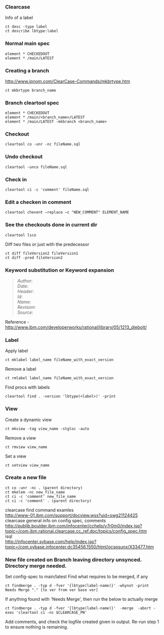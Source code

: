 ### Clearcase

Info of a label

    ct desc -type label
    ct describe lbtype:label

### Normal main spec

    element * CHECKEDOUT
    element * /main/LATEST


### Creating a branch
http://www.ipnom.com/ClearCase-Commands/mkbrtype.htm 

    ct mkbrtype branch_name

### Branch cleartool spec

    element * CHECKEDOUT
    element * /main/<branch_name>/LATEST
    element * /main/LATEST -mkbranch <branch_name>


### Checkout
    
    cleartool co -unr -nc fileName.sql

### Undo checkout
    
    cleartool -unco fileName.sql

### Check in

    cleartool ci -c 'comment' fileName.sql

### Edit a checken in comment

    cleartool chevent –replace –c "NEW_COMMENT" ELEMENT_NAME

### See the checkouts done in current dir

    cleartool lsco

Diff two files or just with the predecessor

    ct diff fileVersion2 fileVersion1
    ct diff -pred fileVersion2

### Keyword substitution or Keyword expansion
> $Author:$  
$Date:$  
$Header:$  
$Id:$  
$Name:$  
$Revision:$  
$Source:$

Reference - http://www.ibm.com/developerworks/rational/library/05/1213_diebolt/

### Label

Apply label

    ct mklabel label_name fileName_with_exact_version

Remove a label

    ct rmlabel label_name fileName_with_exact_version

Find procs with labels

    cleartool find . -version 'lbtype(<label>)' -print


### View

Create a dynamic view

    ct mkview -tag view_name -stgloc -auto

Remove a view

    ct rmview view_name

Set a view

    ct setview view_name

### Create a new file

    ct co -unr -nc . (parent directory)
    ct mkelem -nc new_file_name
    ct ci -c 'comment' new_file_name
    ct ci -c 'comment' . (parent directory)


clearcase find command examles  
http://www-01.ibm.com/support/docview.wss?uid=swg21124425  
clearcase general info on config spec, comments  
http://publib.boulder.ibm.com/infocenter/cchelp/v7r0m0/index.jsp?topic=/com.ibm.rational.clearcase.cc_ref.doc/topics/config_spec.htm  
isql  
http://infocenter.sybase.com/help/index.jsp?topic=/com.sybase.infocenter.dc35456.1550/html/ocspsunx/X33477.htm  


### New file created on Branch leaving directory unsynced. Directory merge needed.

Set config-spec to main/latest
Find what requires to be merged, if any

    ct findmerge . -typ d -fver '{lbtype(label-name)}' -whynot -print
    Needs Merge "." [to ver from ver base ver]

If anything found with 'Needs Merge', then run the below to actually merge

    ct findmerge . -typ d -fver '{lbtype(label-name)}'  -merge  -abort -exec 'cleartool ci -nc $CLEARCASE_PN'

Add comments, and check the logfile created given in output. Re-run step 1 to ensure nothing is remaining.
